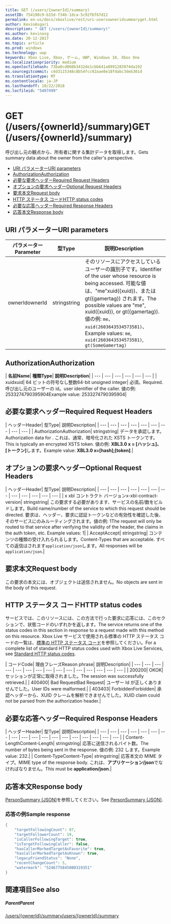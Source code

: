 ```yaml
---
title: GET (/users/{ownerId}/summary)
assetID: 754190c9-b15d-f34b-1dca-5c92f6f67d12
permalink: en-us/docs/xboxlive/rest/uri-usersowneridsummaryget.html
author: KevinAsgari
description: " GET (/users/{ownerId}/summary)"
ms.author: kevinasg
ms.date: 20-12-2017
ms.topic: article
ms.prod: windows
ms.technology: uwp
keywords: Xbox Live, Xbox, ゲーム, UWP, Windows 10, Xbox One
ms.localizationpriority: medium
ms.openlocfilehash: 73ba0cd060b3432de1cbb641a8991283974da192
ms.sourcegitcommit: c4d3115348c8b54fcc92aae8e18fdabc3deb301d
ms.translationtype: MT
ms.contentlocale: ja-JP
ms.lasthandoff: 10/22/2018
ms.locfileid: "5407499"
---
```

# <a name="get-usersowneridsummary"></a><span data-ttu-id="a6e2d-104">GET (/users/{ownerId}/summary)</span><span class="sxs-lookup"><span data-stu-id="a6e2d-104">GET (/users/{ownerId}/summary)</span></span>
<span data-ttu-id="a6e2d-105">呼び出し元の観点から、所有者に関する集計データを取得します。</span><span class="sxs-lookup"><span data-stu-id="a6e2d-105">Gets summary data about the owner from the caller's perspective.</span></span>

  * [<span data-ttu-id="a6e2d-106">URI パラメーター</span><span class="sxs-lookup"><span data-stu-id="a6e2d-106">URI parameters</span></span>](#ID4EQ)
  * [<span data-ttu-id="a6e2d-107">Authorization</span><span class="sxs-lookup"><span data-stu-id="a6e2d-107">Authorization</span></span>](#ID4E2)
  * [<span data-ttu-id="a6e2d-108">必要な要求ヘッダー</span><span class="sxs-lookup"><span data-stu-id="a6e2d-108">Required Request Headers</span></span>](#ID4EBC)
  * [<span data-ttu-id="a6e2d-109">オプションの要求ヘッダー</span><span class="sxs-lookup"><span data-stu-id="a6e2d-109">Optional Request Headers</span></span>](#ID4EHD)
  * [<span data-ttu-id="a6e2d-110">要求本文</span><span class="sxs-lookup"><span data-stu-id="a6e2d-110">Request body</span></span>](#ID4EXE)
  * [<span data-ttu-id="a6e2d-111">HTTP ステータス コード</span><span class="sxs-lookup"><span data-stu-id="a6e2d-111">HTTP status codes</span></span>](#ID4ECF)
  * [<span data-ttu-id="a6e2d-112">必要な応答ヘッダー</span><span class="sxs-lookup"><span data-stu-id="a6e2d-112">Required Response Headers</span></span>](#ID4EZG)
  * [<span data-ttu-id="a6e2d-113">応答本文</span><span class="sxs-lookup"><span data-stu-id="a6e2d-113">Response body</span></span>](#ID4EGAAC)

<a id="ID4EQ"></a>


## <a name="uri-parameters"></a><span data-ttu-id="a6e2d-114">URI パラメーター</span><span class="sxs-lookup"><span data-stu-id="a6e2d-114">URI parameters</span></span>

| <span data-ttu-id="a6e2d-115">パラメーター</span><span class="sxs-lookup"><span data-stu-id="a6e2d-115">Parameter</span></span>| <span data-ttu-id="a6e2d-116">型</span><span class="sxs-lookup"><span data-stu-id="a6e2d-116">Type</span></span>| <span data-ttu-id="a6e2d-117">説明</span><span class="sxs-lookup"><span data-stu-id="a6e2d-117">Description</span></span>|
| --- | --- | --- |
| <span data-ttu-id="a6e2d-118">ownerId</span><span class="sxs-lookup"><span data-stu-id="a6e2d-118">ownerId</span></span>| <span data-ttu-id="a6e2d-119">string</span><span class="sxs-lookup"><span data-stu-id="a6e2d-119">string</span></span>| <span data-ttu-id="a6e2d-120">そのリソースにアクセスしているユーザーの識別子です。</span><span class="sxs-lookup"><span data-stu-id="a6e2d-120">Identifier of the user whose resource is being accessed.</span></span> <span data-ttu-id="a6e2d-121">可能な値は、"me"xuid({xuid})、または gt({gamertag}) されます。</span><span class="sxs-lookup"><span data-stu-id="a6e2d-121">The possible values are "me", xuid({xuid}), or gt({gamertag}).</span></span> <span data-ttu-id="a6e2d-122">値の例: <code>me</code>、 <code>xuid(2603643534573581)</code>、</span><span class="sxs-lookup"><span data-stu-id="a6e2d-122">Example values: <code>me</code>, <code>xuid(2603643534573581)</code>,</span></span> <code>gt(SomeGamertag)</code>|

<a id="ID4E2"></a>


## <a name="authorization"></a><span data-ttu-id="a6e2d-123">Authorization</span><span class="sxs-lookup"><span data-stu-id="a6e2d-123">Authorization</span></span>

| <b><span data-ttu-id="a6e2d-124">名前</span><span class="sxs-lookup"><span data-stu-id="a6e2d-124">Name</span></span></b>| <b><span data-ttu-id="a6e2d-125">種類</span><span class="sxs-lookup"><span data-stu-id="a6e2d-125">Type</span></span></b>| <b><span data-ttu-id="a6e2d-126">説明</span><span class="sxs-lookup"><span data-stu-id="a6e2d-126">Description</span></span></b>|
| --- | --- | --- | --- | --- | --- |
| <span data-ttu-id="a6e2d-127">xuid</span><span class="sxs-lookup"><span data-stu-id="a6e2d-127">xuid</span></span>| <span data-ttu-id="a6e2d-128">64 ビットの符号なし整数</span><span class="sxs-lookup"><span data-stu-id="a6e2d-128">64-bit unsigned integer</span></span>| <span data-ttu-id="a6e2d-129">必須。</span><span class="sxs-lookup"><span data-stu-id="a6e2d-129">Required.</span></span> <span data-ttu-id="a6e2d-130">呼び出し元のユーザーの id。</span><span class="sxs-lookup"><span data-stu-id="a6e2d-130">user identifier of the caller.</span></span> <span data-ttu-id="a6e2d-131">値の例: 2533274790395904</span><span class="sxs-lookup"><span data-stu-id="a6e2d-131">Example value: 2533274790395904</span></span>|

<a id="ID4EBC"></a>


## <a name="required-request-headers"></a><span data-ttu-id="a6e2d-132">必要な要求ヘッダー</span><span class="sxs-lookup"><span data-stu-id="a6e2d-132">Required Request Headers</span></span>

| <span data-ttu-id="a6e2d-133">ヘッダー</span><span class="sxs-lookup"><span data-stu-id="a6e2d-133">Header</span></span>| <span data-ttu-id="a6e2d-134">型</span><span class="sxs-lookup"><span data-stu-id="a6e2d-134">Type</span></span>| <span data-ttu-id="a6e2d-135">説明</span><span class="sxs-lookup"><span data-stu-id="a6e2d-135">Description</span></span>|
| --- | --- | --- | --- | --- | --- | --- | --- | --- |
| <span data-ttu-id="a6e2d-136">Authorization</span><span class="sxs-lookup"><span data-stu-id="a6e2d-136">Authorization</span></span>| <span data-ttu-id="a6e2d-137">string</span><span class="sxs-lookup"><span data-stu-id="a6e2d-137">string</span></span>| <span data-ttu-id="a6e2d-138">データを承認します。</span><span class="sxs-lookup"><span data-stu-id="a6e2d-138">Authorization data for .</span></span> <span data-ttu-id="a6e2d-139">これは、通常、暗号化された XSTS トークンです。</span><span class="sxs-lookup"><span data-stu-id="a6e2d-139">This is typically an encrypted XSTS token.</span></span> <span data-ttu-id="a6e2d-140">値の例: <b>XBL3.0 x = [ハッシュ]、[トークン]</b>します。</span><span class="sxs-lookup"><span data-stu-id="a6e2d-140">Example value: <b>XBL3.0 x=[hash];[token]</b>.</span></span>|

<a id="ID4EHD"></a>


## <a name="optional-request-headers"></a><span data-ttu-id="a6e2d-141">オプションの要求ヘッダー</span><span class="sxs-lookup"><span data-stu-id="a6e2d-141">Optional Request Headers</span></span>

| <span data-ttu-id="a6e2d-142">ヘッダー</span><span class="sxs-lookup"><span data-stu-id="a6e2d-142">Header</span></span>| <span data-ttu-id="a6e2d-143">型</span><span class="sxs-lookup"><span data-stu-id="a6e2d-143">Type</span></span>| <span data-ttu-id="a6e2d-144">説明</span><span class="sxs-lookup"><span data-stu-id="a6e2d-144">Description</span></span>|
| --- | --- | --- | --- | --- | --- | --- | --- | --- | --- | --- | --- |
| <span data-ttu-id="a6e2d-145">x xbl コントラクト バージョン</span><span class="sxs-lookup"><span data-stu-id="a6e2d-145">x-xbl-contract-version</span></span>| <span data-ttu-id="a6e2d-146">string</span><span class="sxs-lookup"><span data-stu-id="a6e2d-146">string</span></span>| <span data-ttu-id="a6e2d-147">この要求する必要があります、サービスの名前/数をビルドします。</span><span class="sxs-lookup"><span data-stu-id="a6e2d-147">Build name/number of the service to which this request should be directed.</span></span> <span data-ttu-id="a6e2d-148">要求は、ヘッダー、要求に認証トークンなどの有効性を確認した後、そのサービスにのみルーティングされます。値の例: 1</span><span class="sxs-lookup"><span data-stu-id="a6e2d-148">The request will only be routed to that service after verifying the validity of the header, the claims in the auth token, etc. Example values: 1</span></span>|
| <span data-ttu-id="a6e2d-149">Accept</span><span class="sxs-lookup"><span data-stu-id="a6e2d-149">Accept</span></span>| <span data-ttu-id="a6e2d-150">string</span><span class="sxs-lookup"><span data-stu-id="a6e2d-150">string</span></span>| <span data-ttu-id="a6e2d-151">コンテンツの種類の受け入れられるします。</span><span class="sxs-lookup"><span data-stu-id="a6e2d-151">Content-Types that are acceptable.</span></span> <span data-ttu-id="a6e2d-152">すべての返信はされます<code>application/json</code>します。</span><span class="sxs-lookup"><span data-stu-id="a6e2d-152">All responses will be <code>application/json</code>.</span></span>|

<a id="ID4EXE"></a>


## <a name="request-body"></a><span data-ttu-id="a6e2d-153">要求本文</span><span class="sxs-lookup"><span data-stu-id="a6e2d-153">Request body</span></span>

<span data-ttu-id="a6e2d-154">この要求の本文には、オブジェクトは送信されません。</span><span class="sxs-lookup"><span data-stu-id="a6e2d-154">No objects are sent in the body of this request.</span></span>

<a id="ID4ECF"></a>


## <a name="http-status-codes"></a><span data-ttu-id="a6e2d-155">HTTP ステータス コード</span><span class="sxs-lookup"><span data-stu-id="a6e2d-155">HTTP status codes</span></span>

<span data-ttu-id="a6e2d-156">サービスでは、このリソースには、この方法で行った要求に応答には、このセクションで、状態コードのいずれかを返します。</span><span class="sxs-lookup"><span data-stu-id="a6e2d-156">The service returns one of the status codes in this section in response to a request made with this method on this resource.</span></span> <span data-ttu-id="a6e2d-157">Xbox Live サービスで使用される標準の HTTP ステータス コードの一覧は、[標準の HTTP ステータス コード](../../additional/httpstatuscodes.md)を参照してください。</span><span class="sxs-lookup"><span data-stu-id="a6e2d-157">For a complete list of standard HTTP status codes used with Xbox Live Services, see [Standard HTTP status codes](../../additional/httpstatuscodes.md).</span></span>

| <span data-ttu-id="a6e2d-158">コード</span><span class="sxs-lookup"><span data-stu-id="a6e2d-158">Code</span></span>| <span data-ttu-id="a6e2d-159">理由フレーズ</span><span class="sxs-lookup"><span data-stu-id="a6e2d-159">Reason phrase</span></span>| <span data-ttu-id="a6e2d-160">説明</span><span class="sxs-lookup"><span data-stu-id="a6e2d-160">Description</span></span>|
| --- | --- | --- | --- | --- | --- | --- | --- | --- | --- | --- | --- | --- | --- | --- |
| <span data-ttu-id="a6e2d-161">200</span><span class="sxs-lookup"><span data-stu-id="a6e2d-161">200</span></span>| <span data-ttu-id="a6e2d-162">OK</span><span class="sxs-lookup"><span data-stu-id="a6e2d-162">OK</span></span>| <span data-ttu-id="a6e2d-163">セッションが正常に取得されました。</span><span class="sxs-lookup"><span data-stu-id="a6e2d-163">The session was successfully retrieved.</span></span>|
| <span data-ttu-id="a6e2d-164">400</span><span class="sxs-lookup"><span data-stu-id="a6e2d-164">400</span></span>| <span data-ttu-id="a6e2d-165">Bad Request</span><span class="sxs-lookup"><span data-stu-id="a6e2d-165">Bad Request</span></span>| <span data-ttu-id="a6e2d-166">ユーザー Id が正しくありませんでした。</span><span class="sxs-lookup"><span data-stu-id="a6e2d-166">User IDs were malformed.</span></span>|
| <span data-ttu-id="a6e2d-167">403</span><span class="sxs-lookup"><span data-stu-id="a6e2d-167">403</span></span>| <span data-ttu-id="a6e2d-168">Forbidden</span><span class="sxs-lookup"><span data-stu-id="a6e2d-168">Forbidden</span></span>| <span data-ttu-id="a6e2d-169">承認ヘッダーから、XUID クレームを解析できませんでした。</span><span class="sxs-lookup"><span data-stu-id="a6e2d-169">XUID claim could not be parsed from the authorization header.</span></span>|

<a id="ID4EZG"></a>


## <a name="required-response-headers"></a><span data-ttu-id="a6e2d-170">必要な応答ヘッダー</span><span class="sxs-lookup"><span data-stu-id="a6e2d-170">Required Response Headers</span></span>

| <span data-ttu-id="a6e2d-171">ヘッダー</span><span class="sxs-lookup"><span data-stu-id="a6e2d-171">Header</span></span>| <span data-ttu-id="a6e2d-172">型</span><span class="sxs-lookup"><span data-stu-id="a6e2d-172">Type</span></span>| <span data-ttu-id="a6e2d-173">説明</span><span class="sxs-lookup"><span data-stu-id="a6e2d-173">Description</span></span>|
| --- | --- | --- | --- | --- | --- | --- | --- | --- | --- | --- | --- | --- | --- | --- | --- | --- | --- |
| <span data-ttu-id="a6e2d-174">Content-Length</span><span class="sxs-lookup"><span data-stu-id="a6e2d-174">Content-Length</span></span>| <span data-ttu-id="a6e2d-175">string</span><span class="sxs-lookup"><span data-stu-id="a6e2d-175">string</span></span>| <span data-ttu-id="a6e2d-176">応答に送信されるバイト数。</span><span class="sxs-lookup"><span data-stu-id="a6e2d-176">The number of bytes being sent in the response.</span></span> <span data-ttu-id="a6e2d-177">値の例: 232 します。</span><span class="sxs-lookup"><span data-stu-id="a6e2d-177">Example value: 232.</span></span>|
| <span data-ttu-id="a6e2d-178">Content-Type</span><span class="sxs-lookup"><span data-stu-id="a6e2d-178">Content-Type</span></span>| <span data-ttu-id="a6e2d-179">string</span><span class="sxs-lookup"><span data-stu-id="a6e2d-179">string</span></span>| <span data-ttu-id="a6e2d-180">応答本文の MIME タイプ。</span><span class="sxs-lookup"><span data-stu-id="a6e2d-180">MIME type of the response body.</span></span> <span data-ttu-id="a6e2d-181">これは、<b>アプリケーション/json</b>でなければなりません。</span><span class="sxs-lookup"><span data-stu-id="a6e2d-181">This must be <b>application/json</b>.</span></span>|

<a id="ID4EGAAC"></a>


## <a name="response-body"></a><span data-ttu-id="a6e2d-182">応答本文</span><span class="sxs-lookup"><span data-stu-id="a6e2d-182">Response body</span></span>

<span data-ttu-id="a6e2d-183">[PersonSummary (JSON)](../../json/json-personsummary.md)を参照してください。</span><span class="sxs-lookup"><span data-stu-id="a6e2d-183">See [PersonSummary (JSON)](../../json/json-personsummary.md).</span></span>

<a id="ID4ESAAC"></a>


### <a name="sample-response"></a><span data-ttu-id="a6e2d-184">応答の例</span><span class="sxs-lookup"><span data-stu-id="a6e2d-184">Sample response</span></span>


```cpp
{
    "targetFollowingCount": 87,
    "targetFollowerCount": 19,
    "isCallerFollowingTarget": true,
    "isTargetFollowingCaller": false,
    "hasCallerMarkedTargetAsFavorite": true,
    "hasCallerMarkedTargetAsKnown": true,
    "legacyFriendStatus": "None",
    "recentChangeCount": 5,
    "watermark": "5246775845000319351"
}

```


<a id="ID4E3AAC"></a>


## <a name="see-also"></a><span data-ttu-id="a6e2d-185">関連項目</span><span class="sxs-lookup"><span data-stu-id="a6e2d-185">See also</span></span>

<a id="ID4E5AAC"></a>


##### <a name="parent"></a><span data-ttu-id="a6e2d-186">Parent</span><span class="sxs-lookup"><span data-stu-id="a6e2d-186">Parent</span></span>

[<span data-ttu-id="a6e2d-187">/users/{ownerId}/summary</span><span class="sxs-lookup"><span data-stu-id="a6e2d-187">/users/{ownerId}/summary</span></span>](uri-usersowneridsummary.md)
